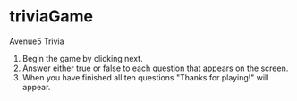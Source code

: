 # triviaGame

Avenue5 Trivia

1. Begin the game by clicking next.
2. Answer either true or false to each question that appears on the screen.
3. When you have finished all ten questions "Thanks for playing!" will appear.
